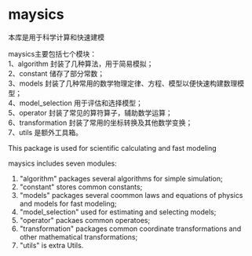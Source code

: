 # maysics
本库是用于科学计算和快速建模

maysics主要包括七个模块：<br/>
1、algorithm 封装了几种算法，用于简易模拟；<br/>
2、constant 储存了部分常数；<br/>
3、models 封装了几种常用的数学物理定律、方程、模型以便快速构建数理模型；<br/>
4、model_selection 用于评估和选择模型；<br/>
5、operator 封装了常见的算符算子，辅助数学运算；<br/>
6、transformation 封装了常用的坐标转换及其他数学变换；<br/>
7、utils 是额外工具箱。<br/>


This package is used for scientific calculating and fast modeling

maysics includes seven modules:<br/>
1. "algorithm" packages several algorithms for simple simulation;<br/>
2. "constant" stores common constants;<br/>
3. "models" packages several coommon laws and equations of physics and models for fast modeling;<br/>
4. "model_selection" used for estimating and selecting models;<br/>
5. "operator" packaes common operatoes;<br/>
6. "transformation" packages common coordinate transformations and other mathematical transformations;<br/>
7. "utils" is extra Utils.